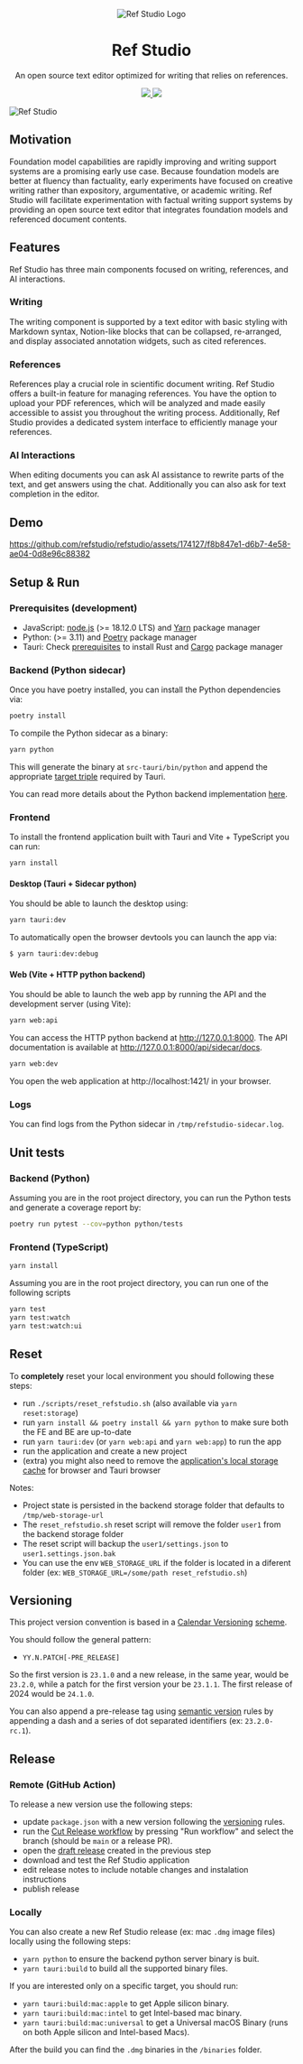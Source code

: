 <p align="center"><picture><img alt="Ref Studio Logo" src="src-tauri/icons/StoreLogo.png" /></picture></p>
<h1 align="center">Ref Studio</h1>
<p align="center">An open source text editor optimized for writing that relies on references.</p>

<p align="center">
  <a href="https://github.com/refstudio/refstudio/actions/workflows/on-push.yml">
    <img src="https://github.com/refstudio/refstudio/actions/workflows/on-push.yml/badge.svg" />
  </a>
  <a href="https://codecov.io/gh/refstudio/refstudio" >
   <img src="https://codecov.io/gh/refstudio/refstudio/branch/main/graph/badge.svg?token=XZMTETRGXC"/>
   </a>
</p>


![Ref Studio](public/readme/readme-refstudio.png)

## Motivation

Foundation model capabilities are rapidly improving and writing support systems are a promising early use case. Because foundation models are better at fluency than factuality, early experiments have focused on creative writing rather than expository, argumentative, or academic writing. Ref Studio will facilitate experimentation with factual writing support systems by providing an open source text editor that integrates foundation models and referenced document contents.

## Features

Ref Studio has three main components focused on writing, references, and AI interactions.

### Writing

The writing component is supported by a text editor with basic styling with Markdown syntax, Notion-like blocks that can be collapsed, re-arranged, and display associated annotation widgets, such as cited references.

### References

References play a crucial role in scientific document writing. Ref Studio offers a built-in feature for managing references. You have the option to upload your PDF references, which will be analyzed and made easily accessible to assist you throughout the writing process. Additionally, Ref Studio provides a dedicated system interface to efficiently manage your references.

### AI Interactions

When editing documents you can ask AI assistance to rewrite parts of the text, and get answers using the chat. Additionally you can also ask for text completion in the editor.

## Demo

https://github.com/refstudio/refstudio/assets/174127/f8b847e1-d6b7-4e58-ae04-0d8e96c88382

## Setup & Run

### Prerequisites (development)

- JavaScript: [node.js](https://nodejs.org/en/download) (>= 18.12.0 LTS) and [Yarn](https://yarnpkg.com/getting-started/install) package manager
- Python: (>= 3.11) and [Poetry](https://python-poetry.org/docs/#installation) package manager
- Tauri: Check [prerequisites](https://tauri.app/v1/guides/getting-started/prerequisites/) to install Rust and [Cargo](https://doc.rust-lang.org/stable/cargo/) package manager

### Backend (Python sidecar)

Once you have poetry installed, you can install the Python dependencies via:

```bash
poetry install
```

To compile the Python sidecar as a binary:

```bash
yarn python
```

This will generate the binary at `src-tauri/bin/python` and append the appropriate [target triple](https://tauri.app/v1/guides/building/sidecar) required by Tauri.

You can read more details about the Python backend implementation [here](/python/README.md).

### Frontend

To install the frontend application built with Tauri and Vite + TypeScript you can run:

```bash
yarn install
```
#### Desktop (Tauri + Sidecar python)

You should be able to launch the desktop using:

```bash
yarn tauri:dev
```

To automatically open the browser devtools you can launch the app via:

```bash
$ yarn tauri:dev:debug
```


#### Web (Vite + HTTP python backend)

You should be able to launch the web app by running the API and the development server (using Vite):

```bash
yarn web:api
```

You can access the HTTP python backend at http://127.0.0.1:8000. The API documentation is available at http://127.0.0.1:8000/api/sidecar/docs.



```bash
yarn web:dev
```

You open the web application at http://localhost:1421/ in your browser.



### Logs

You can find logs from the Python sidecar in `/tmp/refstudio-sidecar.log`.

## Unit tests

### Backend (Python)

Assuming you are in the root project directory, you can run the Python tests and generate a coverage report by:
```bash
poetry run pytest --cov=python python/tests
```

### Frontend (TypeScript)

```bash
yarn install
```

Assuming you are in the root project directory, you can run one of the following scripts

```bash
yarn test
yarn test:watch
yarn test:watch:ui
```

## Reset

To **completely** reset your local environment you should following these steps:

* run `./scripts/reset_refstudio.sh` (also available via `yarn reset:storage`)
* run `yarn install && poetry install && yarn python` to make sure both the FE and BE are up-to-date
* run `yarn tauri:dev` (or `yarn web:api` and `yarn web:app`) to run the app
* run the application and create a new project
* (extra) you might also need to remove the [application's local storage cache](https://developer.chrome.com/docs/devtools/storage/localstorage/) for browser and Tauri browser

Notes:
* Project state is persisted in the backend storage folder that defaults to `/tmp/web-storage-url`
* The `reset_refstudio.sh` reset script will remove the folder `user1` from the backend storage folder
* The reset script will backup the `user1/settings.json` to `user1.settings.json.bak`
* You can use the env `WEB_STORAGE_URL` if the folder is located in a diferent folder (ex: `WEB_STORAGE_URL=/some/path reset_refstudio.sh`)

## Versioning

This project version convention is based in a [Calendar Versioning](https://www.cockroachlabs.com/blog/calendar-versioning/) [scheme](https://calver.org/).

You should follow the general pattern:

* `YY.N.PATCH[-PRE_RELEASE]`

So the first version is `23.1.0` and a new release, in the same year, would be `23.2.0`, while a patch for the first version your be `23.1.1`. The first release of 2024 would be `24.1.0`.

You can also append a pre-release tag using [semantic version](https://semver.org/spec/v2.0.0-rc.1.html#spec-item-10) rules by appending a dash and a series of dot separated identifiers (ex: `23.2.0-rc.1`).

## Release

### Remote (GitHub Action)

To release a new version use the following steps:

- update `package.json` with a new version following the [versioning](#versioning) rules.
- run the [Cut Release workflow](https://github.com/refstudio/refstudio/actions/workflows/cut-release.yml) by pressing "Run workflow" and select the branch (should be `main` or a release PR).
- open the [draft release](https://github.com/refstudio/refstudio/releases) created in the previous step
- download and test the Ref Studio application
- edit release notes to include notable changes and instalation instructions
- publish release

### Locally

You can also create a new Ref Studio release (ex: mac `.dmg` image files) locally using the following steps:

- `yarn python` to ensure the backend python server binary is buit.
- `yarn tauri:build` to build all the supported binary files.

If you are interested only on a specific target, you should run:
- `yarn tauri:build:mac:apple` to get Apple silicon binary.
- `yarn tauri:build:mac:intel` to get Intel-based mac binary.
- `yarn tauri:build:mac:universal` to get a Universal macOS Binary (runs on both Apple silicon and Intel-based Macs).

After the build you can find the `.dmg` binaries in the `/binaries` folder.
